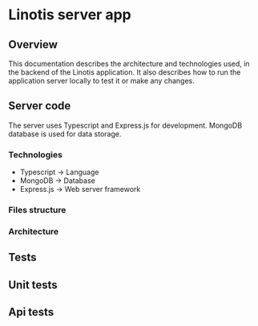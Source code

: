 # Linotis server app
## Overview
This documentation describes the architecture and technologies used, in the backend of the Linotis application. It also describes how to run the application server locally to test it or make any changes.
## Server code
The server uses Typescript and Express.js for development. MongoDB database is used for data storage.
### Technologies
- Typescript -> Language
- MongoDB -> Database
- Express.js -> Web server framework
### Files structure
### Architecture
## Tests
## Unit tests
## Api tests
